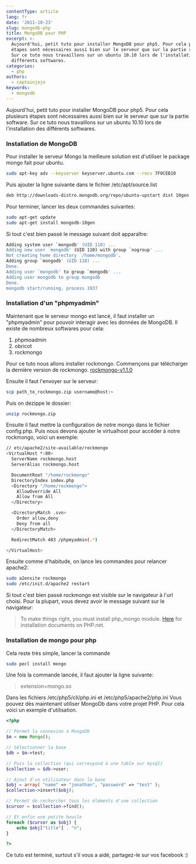 ```yaml
---
contentType: article
lang: fr
date: '2011-10-23'
slug: mongodb-php
title: MongoDB pour PHP
excerpt: >-
  Aujourd'hui, petit tuto pour installer MongoDB pour php5. Pour cela plusieurs
  étapes sont nécessaires aussi bien sur le serveur que sur la partie software.
  Sur ce tuto nous travaillons sur un ubuntu 10.10 lors de l'installation des
  différents softwares.
categories:
  - php
authors:
  - captainjojo
keywords:
  - mongodb
---
```

Aujourd'hui, petit tuto pour installer MongoDB pour php5. Pour cela plusieurs étapes sont nécessaires aussi bien sur le serveur que sur la partie software.
Sur ce tuto nous travaillons sur un ubuntu 10.10 lors de l'installation des différents softwares.

### Installation de MongoDB

Pour installer le serveur Mongo la meilleure solution est d'utiliser le package mongo fait pour ubuntu.

```sh
sudo apt-key adv --keyserver keyserver.ubuntu.com --recv 7F0CEB10
```
Puis ajouter la ligne suivante dans le fichier /etc/apt/source.list

```sh
deb http://downloads-distro.mongodb.org/repo/ubuntu-upstart dist 10gen
```
Pour terminer, lancer les deux commandes suivantes:

```sh
sudo apt-get update
sudo apt-get install mongodb-10gen
```

Si tout c'est bien passé le message suivant doit apparaître:

```sh
Adding system user `mongodb' (UID 110) ...
Adding new user `mongodb' (UID 110) with group `nogroup' ...
Not creating home directory `/home/mongodb'.
Adding group `mongodb' (GID 118) ...
Done.
Adding user `mongodb' to group `mongodb' ...
Adding user mongodb to group mongodb
Done.
mongodb start/running, process 1937
```

### Installation d'un "phpmyadmin"

Maintenant que le serveur mongo est lancé, il faut installer un "phpmyadmin" pour pouvoir interagir avec les données de MongoDB. Il existe de nombreux softwares pour cela:

 1. phpmoadmin
 2. obricot
 3. rockmongo

Pour ce tuto nous allons installer rockmongo.
Commençons par télécharger la dernière version de rockmongo.
[rockmongo-v1.1.0](https://github.com/iwind/rockmongo)

Ensuite il faut l'envoyer sur le serveur:

```sh
scp path_to_rockmongo.zip username@host:~
```
 Puis on dezippe le dossier:

```sh
unzip rockmongo.zip
```

Ensuite il faut mettre la configuration de notre mongo dans le fichier config.php. Puis nous devons ajouter le virtualhost pour accéder à notre rockmongo, voici un exemple:

```sh
// etc/apache2/site-available/rockmongo
<VirtualHost *:80>
  ServerName rockmongo.host
  ServerAlias rockmongo.host

  DocumentRoot "/home/rockmongo"
  DirectoryIndex index.php
  <Directory "/home/rockmongo">
    AllowOverride All
    Allow from All
  </Directory>

  <DirectoryMatch .svn>
    Order allow,deny
    Deny from all
  </DirectoryMatch>

  RedirectMatch 403 /phpmyadmin(.*)

</VirtualHost>
```

Ensuite comme d'habitude, on lance les commandes pour relancer apache2:

```sh
sudo a2ensite rockmongo
sudo /etc/init.d/apache2 restart
```

Si tout c'est bien passé rockmongo est visible sur le navigateur à l'url choisi.
Pour la plupart, vous devez avoir le message suivant sur le navigateur:

> To make things right, you must install php_mongo module.
> [Here](http://www.php.net/manual/en/mongo.installation.php) for installation documents on PHP.net.

### Installation de mongo pour php

Cela reste très simple, lancer la commande

```sh
sudo pecl install mongo
```

Une fois la commande lancée, il faut ajouter la ligne suivante:

> extension=mongo.so

Dans les fichiers /etc/php5/cli/php.ini et /etc/php5/apache2/php.ini
Vous pouvez dès maintenant utiliser MongoDb dans votre projet PHP. Pour cela voici un exemple d'utilisation.

```php
<?php

// Permet la connexion à MongoDb
$m = new Mongo();

// Sélectionner la base
$db = $m->test;

// Puis la collection (qui correspond à une table sur mysql)
$collection = $db->user;

// Ajout d'un utilisateur dans la base
$obj = array( "name" => "jonathan", "password" => "test" );
$collection->insert($obj);

// Permet de rechercher tous les éléments d'une collection
$cursor = $collection->find();

// Et enfin une petite boucle
foreach ($cursor as $obj) {
    echo $obj["title"] . "n";
}

?>
```
Ce tuto est terminé, surtout s'il vous a aidé, partagez-le sur vos facebook :)

